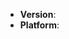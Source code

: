 <!--
If you want to report a bug, you are in the right place!

If you need help or have a question, go here:
https://github.com/libuv/help/issues/new

If you are reporting a libuv test failure, please ensure that you are not
running the test as root.

Please include code that demonstrates the bug and keep it short and simple.
-->
* **Version**: <!-- libuv version -->
* **Platform**: <!-- `uname -a` (UNIX), or Windows version and machine type -->
